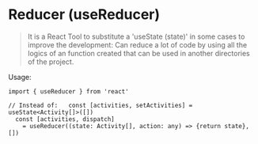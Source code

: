 # Reducer (useReducer)

> It is a React Tool to substitute a 'useState (state)' in some cases to improve the development:
Can reduce a lot of code by using all the logics of an function created that can be used in another directories of the project.

Usage:
```tsx
import { useReducer } from 'react'

// Instead of:   const [activities, setActivities] = useState<Activity[]>([])
  const [activities, dispatch] 
    = useReducer((state: Activity[], action: any) => {return state}, [])

```
